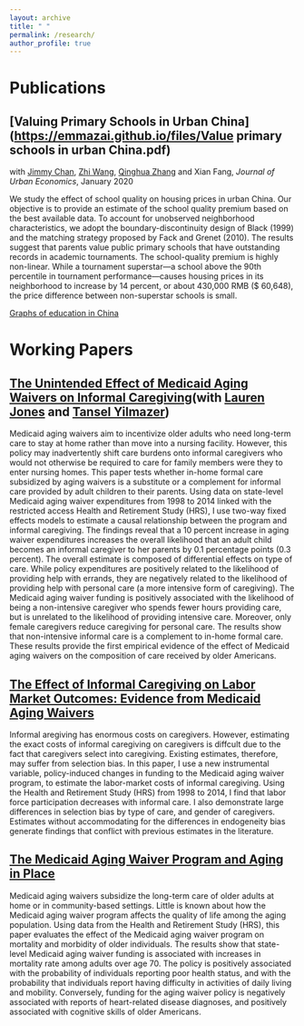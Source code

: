```yaml
---
layout: archive
title: " "
permalink: /research/
author_profile: true
---
```


Publications
======
## [Valuing Primary Schools in Urban China](https://emmazai.github.io/files/Value primary schools in urban China.pdf)

with [Jimmy Chan](https://jimmyhingchan.weebly.com/), [Zhi Wang](https://zhiwang2013brownecon.weebly.com/), [Qinghua Zhang](https://en.gsm.pku.edu.cn/conjsxq.jsp?urltype=tree.TreeTempUrl&wbtreeid=1099&user_id=zhangq) and Xian Fang, _Journal of Urban Economics_, January 2020

We study the effect of school quality on housing prices in urban China. Our objective is to provide an estimate of the school quality premium based on the best available data. To account for unobserved neighborhood characteristics, we adopt the boundary-discontinuity design of Black (1999) and the matching strategy proposed by Fack and Grenet (2010). The results suggest that parents value public primary schools that have outstanding records in academic tournaments. The school-quality premium is highly non-linear. While a tournament superstar—a school above the 90th percentile in tournament performance—causes housing prices in its neighborhood to increase by 14 percent, or about 430,000 RMB ($ 60,648), the price difference between non-superstar schools is small.

[Graphs of education in China](https://emmazai.github.io/files/EducationinChina.pdf)


Working Papers
======
## [The Unintended Effect of Medicaid Aging Waivers on Informal Caregiving](https://emmazai.github.io/files/jmp_draft.pdf)(with [Lauren Jones](https://sites.google.com/view/laurenjones/home) and [Tansel Yilmazer](https://ehe.osu.edu/human-sciences/directory/?id=yilmazer.2))

Medicaid aging waivers aim to incentivize older adults who need long-term care to stay at home rather than move
into a nursing facility. However, this policy may inadvertently shift care burdens onto
informal caregivers who would not otherwise be required to care for family members were
they to enter nursing homes. This paper tests whether in-home formal care subsidized
by aging waivers is a substitute or a complement for informal care provided by adult
children to their parents. Using data on state-level Medicaid aging waiver expenditures
from 1998 to 2014 linked with the restricted access Health and Retirement Study (HRS),
I use two-way fixed effects
models to estimate a causal relationship between the program and informal caregiving.
The findings reveal that a 10 percent increase in aging waiver expenditures increases the
overall likelihood that an adult child becomes an informal caregiver to her parents by 0.1
percentage points (0.3 percent). The overall estimate is composed of differential effects on
type of care. While policy expenditures are positively related to the likelihood
of providing help with errands, they are negatively related to the likelihood of providing
help with personal care (a more intensive form of caregiving). The Medicaid aging waiver
funding is positively associated with the likelihood of being a non-intensive caregiver who spends fewer hours providing care, but is unrelated to the likelihood of providing intensive care. Moreover, only female caregivers reduce caregiving for personal care. The results
show that non-intensive informal care is a complement to in-home formal care. These
results provide the first empirical evidence of the effect of Medicaid aging waivers on the
composition of care received by older Americans.

## [The Effect of Informal Caregiving on Labor Market Outcomes: Evidence from Medicaid Aging Waivers](https://emmazai.github.io/files/chapter2_dis.pdf)

Informal aregiving has enormous costs on caregivers. However, estimating the exact costs of
informal caregiving on caregivers is diffcult due to the fact that caregivers select into
caregiving. Existing estimates, therefore, may suffer from selection bias. In this paper,
I use a new instrumental variable, policy-induced changes in funding to the Medicaid
aging waiver program, to estimate the labor-market costs of informal caregiving. Using
the Health and Retirement Study (HRS) from 1998 to 2014, I find that labor force
participation decreases with informal care. I also demonstrate large differences in
selection bias by type of care, and gender of caregivers. Estimates without
accommodating for the differences in endogeneity bias generate findings that conflict
with previous estimates in the literature.

## [The Medicaid Aging Waiver Program and Aging in Place](https://emmazai.github.io/files/chapter3_dis.pdf) 

Medicaid aging waivers subsidize the long-term care of older adults at home
or in community-based settings. Little is known about how the Medicaid aging waiver
program affects the quality of life among the aging population. Using data from the
Health and Retirement Study (HRS), this paper evaluates the effect of the Medicaid
aging waiver program on mortality and morbidity of older individuals. The results show that state-level Medicaid aging waiver funding is associated with increases in mortality
rate among adults over age 70. The policy is positively associated with the probability of
individuals reporting poor health status, and with the probability that individuals report
having difficulty in activities of daily living and mobility. Conversely, funding for the aging
waiver policy is negatively associated with reports of heart-related disease diagnoses, and
positively associated with cognitive skills of older Americans.



